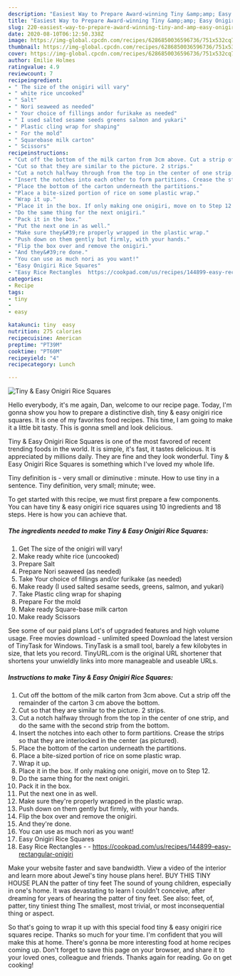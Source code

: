 ```yaml
---
description: "Easiest Way to Prepare Award-winning Tiny &amp;amp; Easy Onigiri Rice Squares"
title: "Easiest Way to Prepare Award-winning Tiny &amp;amp; Easy Onigiri Rice Squares"
slug: 220-easiest-way-to-prepare-award-winning-tiny-and-amp-easy-onigiri-rice-squares
date: 2020-08-10T06:12:50.338Z
image: https://img-global.cpcdn.com/recipes/6286850036596736/751x532cq70/tiny-easy-onigiri-rice-squares-recipe-main-photo.jpg
thumbnail: https://img-global.cpcdn.com/recipes/6286850036596736/751x532cq70/tiny-easy-onigiri-rice-squares-recipe-main-photo.jpg
cover: https://img-global.cpcdn.com/recipes/6286850036596736/751x532cq70/tiny-easy-onigiri-rice-squares-recipe-main-photo.jpg
author: Emilie Holmes
ratingvalue: 4.9
reviewcount: 7
recipeingredient:
- " The size of the onigiri will vary"
- " white rice uncooked"
- " Salt"
- " Nori seaweed as needed"
- " Your choice of fillings andor furikake as needed"
- " I used salted sesame seeds greens salmon and yukari"
- " Plastic cling wrap for shaping"
- " For the mold"
- " Squarebase milk carton"
- " Scissors"
recipeinstructions:
- "Cut off the bottom of the milk carton from 3cm above. Cut a strip off the remainder of the carton 3 cm above the bottom."
- "Cut so that they are similar to the picture. 2 strips."
- "Cut a notch halfway through from the top in the center of one strip, and do the same with the second strip from the bottom."
- "Insert the notches into each other to form partitions. Crease the strips so that they are interlocked in the center (as pictured)."
- "Place the bottom of the carton underneath the partitions."
- "Place a bite-sized portion of rice on some plastic wrap."
- "Wrap it up."
- "Place it in the box. If only making one onigiri, move on to Step 12."
- "Do the same thing for the next onigiri."
- "Pack it in the box."
- "Put the next one in as well."
- "Make sure they&#39;re properly wrapped in the plastic wrap."
- "Push down on them gently but firmly, with your hands."
- "Flip the box over and remove the onigiri."
- "And they&#39;re done."
- "You can use as much nori as you want!"
- "Easy Onigiri Rice Squares"
- "Easy Rice Rectangles  https://cookpad.com/us/recipes/144899-easy-rectangular-onigiri"
categories:
- Recipe
tags:
- tiny
- 
- easy

katakunci: tiny  easy 
nutrition: 275 calories
recipecuisine: American
preptime: "PT39M"
cooktime: "PT60M"
recipeyield: "4"
recipecategory: Lunch

---
```



![Tiny &amp; Easy Onigiri Rice Squares](https://img-global.cpcdn.com/recipes/6286850036596736/751x532cq70/tiny-easy-onigiri-rice-squares-recipe-main-photo.jpg)

Hello everybody, it's me again, Dan, welcome to our recipe page. Today, I'm gonna show you how to prepare a distinctive dish, tiny &amp; easy onigiri rice squares. It is one of my favorites food recipes. This time, I am going to make it a little bit tasty. This is gonna smell and look delicious.

Tiny &amp; Easy Onigiri Rice Squares is one of the most favored of recent trending foods in the world. It is simple, it's fast, it tastes delicious. It is appreciated by millions daily. They are fine and they look wonderful. Tiny &amp; Easy Onigiri Rice Squares is something which I've loved my whole life.

Tiny definition is - very small or diminutive : minute. How to use tiny in a sentence. Tiny definition, very small; minute; wee.


To get started with this recipe, we must first prepare a few components. You can have tiny &amp; easy onigiri rice squares using 10 ingredients and 18 steps. Here is how you can achieve that.

<!--inarticleads1-->

##### The ingredients needed to make Tiny &amp; Easy Onigiri Rice Squares:

1. Get  The size of the onigiri will vary!
1. Make ready  white rice (uncooked)
1. Prepare  Salt
1. Prepare  Nori seaweed (as needed)
1. Take  Your choice of fillings and/or furikake (as needed)
1. Make ready  (I used salted sesame seeds, greens, salmon, and yukari)
1. Take  Plastic cling wrap for shaping
1. Prepare  For the mold
1. Make ready  Square-base milk carton
1. Make ready  Scissors


See some of our paid plans Lot&#39;s of upgraded features and high volume usage. Free movies download - unlimited speed Download the latest version of TinyTask for Windows. TinyTask is a small tool, barely a few kilobytes in size, that lets you record. TinyURL.com is the original URL shortener that shortens your unwieldly links into more manageable and useable URLs. 

<!--inarticleads2-->

##### Instructions to make Tiny &amp; Easy Onigiri Rice Squares:

1. Cut off the bottom of the milk carton from 3cm above. Cut a strip off the remainder of the carton 3 cm above the bottom.
1. Cut so that they are similar to the picture. 2 strips.
1. Cut a notch halfway through from the top in the center of one strip, and do the same with the second strip from the bottom.
1. Insert the notches into each other to form partitions. Crease the strips so that they are interlocked in the center (as pictured).
1. Place the bottom of the carton underneath the partitions.
1. Place a bite-sized portion of rice on some plastic wrap.
1. Wrap it up.
1. Place it in the box. If only making one onigiri, move on to Step 12.
1. Do the same thing for the next onigiri.
1. Pack it in the box.
1. Put the next one in as well.
1. Make sure they&#39;re properly wrapped in the plastic wrap.
1. Push down on them gently but firmly, with your hands.
1. Flip the box over and remove the onigiri.
1. And they&#39;re done.
1. You can use as much nori as you want!
1. Easy Onigiri Rice Squares
1. Easy Rice Rectangles -  - https://cookpad.com/us/recipes/144899-easy-rectangular-onigiri


Make your website faster and save bandwidth. View a video of the interior and learn more about Jewel&#39;s tiny house plans here!. BUY THIS TINY HOUSE PLAN the patter of tiny feet The sound of young children, especially in one&#39;s home. It was devastating to learn I couldn&#39;t conceive, after dreaming for years of hearing the patter of tiny feet. See also: feet, of, patter, tiny tiniest thing The smallest, most trivial, or most inconsequential thing or aspect. 

So that's going to wrap it up with this special food tiny &amp; easy onigiri rice squares recipe. Thanks so much for your time. I'm confident that you will make this at home. There's gonna be more interesting food at home recipes coming up. Don't forget to save this page on your browser, and share it to your loved ones, colleague and friends. Thanks again for reading. Go on get cooking!
